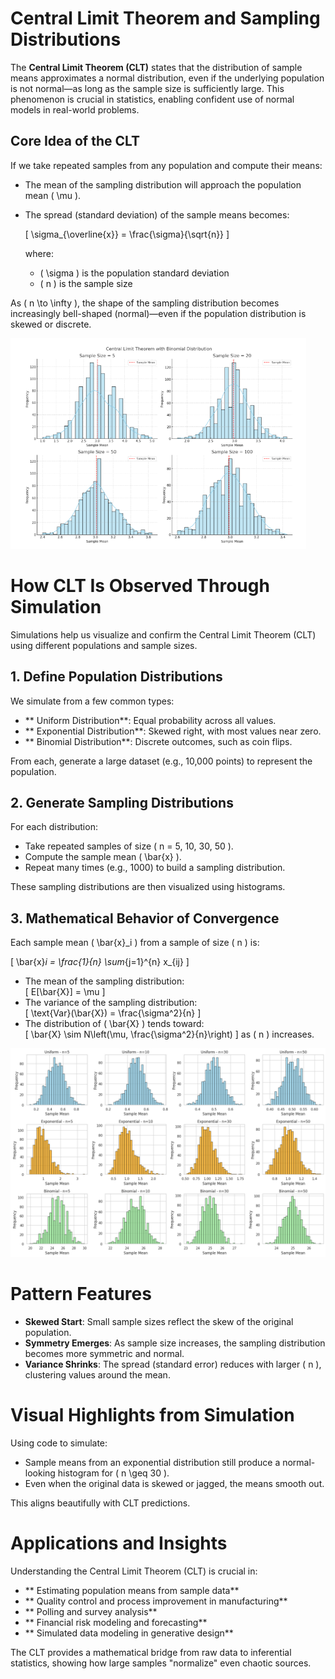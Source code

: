 #  Central Limit Theorem and Sampling Distributions

The **Central Limit Theorem (CLT)** states that the distribution of sample means approximates a normal distribution, even if the underlying population is not normal—as long as the sample size is sufficiently large. This phenomenon is crucial in statistics, enabling confident use of normal models in real-world problems.

##  Core Idea of the CLT

If we take repeated samples from any population and compute their means:

- The mean of the sampling distribution will approach the population mean \( \mu \).
  
- The spread (standard deviation) of the sample means becomes:

  \[
  \sigma_{\overline{x}} = \frac{\sigma}{\sqrt{n}}
  \]

  where:

  - \( \sigma \) is the population standard deviation
  - \( n \) is the sample size

As \( n \to \infty \), the shape of the sampling distribution becomes increasingly bell-shaped (normal)—even if the population distribution is skewed or discrete.

![alt text](image45.png)

# How CLT Is Observed Through Simulation

Simulations help us visualize and confirm the Central Limit Theorem (CLT) using different populations and sample sizes.

## 1. Define Population Distributions
We simulate from a few common types:

- ** Uniform Distribution**: Equal probability across all values.
- ** Exponential Distribution**: Skewed right, with most values near zero.
- ** Binomial Distribution**: Discrete outcomes, such as coin flips.

From each, generate a large dataset (e.g., 10,000 points) to represent the population.

## 2. Generate Sampling Distributions
For each distribution:

- Take repeated samples of size \( n = 5, 10, 30, 50 \).
- Compute the sample mean \( \bar{x} \).
- Repeat many times (e.g., 1000) to build a sampling distribution.

These sampling distributions are then visualized using histograms.

## 3. Mathematical Behavior of Convergence
Each sample mean \( \bar{x}_i \) from a sample of size \( n \) is:

\[
\bar{x}_i = \frac{1}{n} \sum_{j=1}^{n} x_{ij}
\]

- The mean of the sampling distribution:  
  \[
  E[\bar{X}] = \mu
  \]
- The variance of the sampling distribution:  
  \[
  \text{Var}(\bar{X}) = \frac{\sigma^2}{n}
  \]
- The distribution of \( \bar{X} \) tends toward:  
  \[
  \bar{X} \sim N\left(\mu, \frac{\sigma^2}{n}\right)
  \]
  as \( n \) increases.

![alt text](image41.png)

#  Pattern Features

- **Skewed Start**: Small sample sizes reflect the skew of the original population.
- **Symmetry Emerges**: As sample size increases, the sampling distribution becomes more symmetric and normal.
- **Variance Shrinks**: The spread (standard error) reduces with larger \( n \), clustering values around the mean.

#  Visual Highlights from Simulation

Using code to simulate:

-  Sample means from an exponential distribution still produce a normal-looking histogram for \( n \geq 30 \).
-  Even when the original data is skewed or jagged, the means smooth out.

This aligns beautifully with CLT predictions.

#  Applications and Insights

Understanding the Central Limit Theorem (CLT) is crucial in:

- ** Estimating population means from sample data**
- ** Quality control and process improvement in manufacturing**
- ** Polling and survey analysis**
- ** Financial risk modeling and forecasting**
- ** Simulated data modeling in generative design**

The CLT provides a mathematical bridge from raw data to inferential statistics, showing how large samples "normalize" even chaotic sources.
